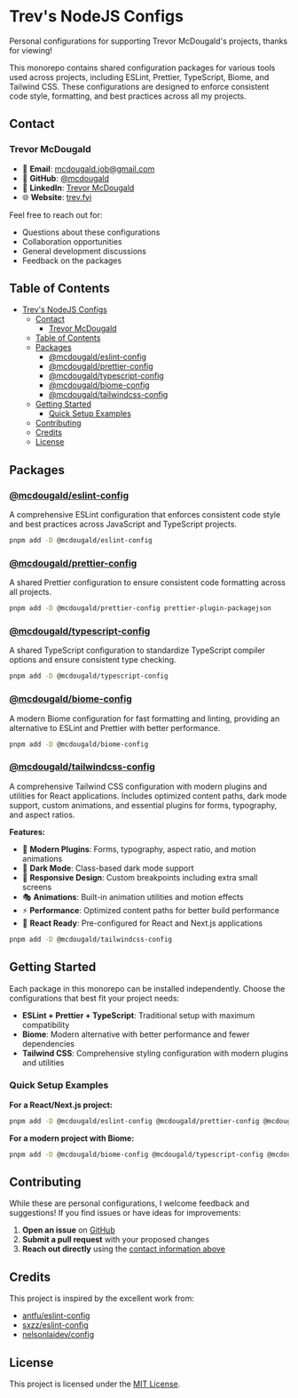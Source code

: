 # Trev's NodeJS Configs

Personal configurations for supporting Trevor McDougald's projects, thanks for viewing!

This monorepo contains shared configuration packages for various tools used across projects, including ESLint, Prettier, TypeScript, Biome, and Tailwind CSS. These configurations are designed to enforce consistent code style, formatting, and best practices across all my projects.

## Contact

### Trevor McDougald

- 📧 **Email**: [mcdougald.job@gmail.com](mailto:mcdougald.job@gmail.com)
- 🐙 **GitHub**: [@mcdougald](https://github.com/mcdougald)
- 💼 **LinkedIn**: [Trevor McDougald](https://linkedin.com/in/trevor-mcdougald)
- 🌐 **Website**: [trev.fyi](https://trevormcdougald.com)

Feel free to reach out for:

- Questions about these configurations
- Collaboration opportunities
- General development discussions
- Feedback on the packages

## Table of Contents

- [Trev's NodeJS Configs](#trevs-nodejs-configs)
  - [Contact](#contact)
    - [Trevor McDougald](#trevor-mcdougald)
  - [Table of Contents](#table-of-contents)
  - [Packages](#packages)
    - [@mcdougald/eslint-config](#mcdougaldeslint-config)
    - [@mcdougald/prettier-config](#mcdougaldprettier-config)
    - [@mcdougald/typescript-config](#mcdougaldtypescript-config)
    - [@mcdougald/biome-config](#mcdougaldbiome-config)
    - [@mcdougald/tailwindcss-config](#mcdougaldtailwindcss-config)
  - [Getting Started](#getting-started)
    - [Quick Setup Examples](#quick-setup-examples)
  - [Contributing](#contributing)
  - [Credits](#credits)
  - [License](#license)

## Packages

### [@mcdougald/eslint-config](packages/eslint-config/README.md)

A comprehensive ESLint configuration that enforces consistent code style and best practices across JavaScript and TypeScript projects.

```bash
pnpm add -D @mcdougald/eslint-config
```

### [@mcdougald/prettier-config](packages/prettier-config/README.md)

A shared Prettier configuration to ensure consistent code formatting across all projects.

```bash
pnpm add -D @mcdougald/prettier-config prettier-plugin-packagejson
```

### [@mcdougald/typescript-config](packages/typescript-config/README.md)

A shared TypeScript configuration to standardize TypeScript compiler options and ensure consistent type checking.

```bash
pnpm add -D @mcdougald/typescript-config
```

### [@mcdougald/biome-config](packages/biome-config/README.md)

A modern Biome configuration for fast formatting and linting, providing an alternative to ESLint and Prettier with better performance.

```bash
pnpm add -D @mcdougald/biome-config
```

### [@mcdougald/tailwindcss-config](packages/tailwindcss-config/README.md)

A comprehensive Tailwind CSS configuration with modern plugins and utilities for React applications. Includes optimized content paths, dark mode support, custom animations, and essential plugins for forms, typography, and aspect ratios.

**Features:**

- 🎨 **Modern Plugins**: Forms, typography, aspect ratio, and motion animations
- 🌙 **Dark Mode**: Class-based dark mode support
- 📱 **Responsive Design**: Custom breakpoints including extra small screens
- 🎭 **Animations**: Built-in animation utilities and motion effects
- ⚡ **Performance**: Optimized content paths for better build performance
- 🎯 **React Ready**: Pre-configured for React and Next.js applications

```bash
pnpm add -D @mcdougald/tailwindcss-config
```

## Getting Started

Each package in this monorepo can be installed independently. Choose the configurations that best fit your project needs:

- **ESLint + Prettier + TypeScript**: Traditional setup with maximum compatibility
- **Biome**: Modern alternative with better performance and fewer dependencies
- **Tailwind CSS**: Comprehensive styling configuration with modern plugins and utilities

### Quick Setup Examples

**For a React/Next.js project:**

```bash
pnpm add -D @mcdougald/eslint-config @mcdougald/prettier-config @mcdougald/typescript-config @mcdougald/tailwindcss-config
```

**For a modern project with Biome:**

```bash
pnpm add -D @mcdougald/biome-config @mcdougald/typescript-config @mcdougald/tailwindcss-config
```

## Contributing

While these are personal configurations, I welcome feedback and suggestions! If you find issues or have ideas for improvements:

1. **Open an issue** on [GitHub](https://github.com/mcdougald/configs/issues)
2. **Submit a pull request** with your proposed changes
3. **Reach out directly** using the [contact information above](#contact)

## Credits

This project is inspired by the excellent work from:

- [antfu/eslint-config](https://github.com/antfu/eslint-config)
- [sxzz/eslint-config](https://github.com/sxzz/eslint-config)
- [nelsonlaidev/config](https://github.com/nelsonlaidev/config)

## License

This project is licensed under the [MIT License](LICENSE).
